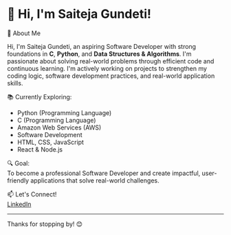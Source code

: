 # 👋 Hi, I'm Saiteja Gundeti!

👋 About Me

Hi, I'm Saiteja Gundeti, an aspiring Software Developer with strong foundations in **C**, **Python**, and **Data Structures & Algorithms**. I'm passionate about solving real-world problems through efficient code and continuous learning. I'm actively working on projects to strengthen my coding logic, software development practices, and real-world application skills.

📚 Currently Exploring:

- Python (Programming Language)
- C (Programming Language)
- Amazon Web Services (AWS)
- Software Development
- HTML, CSS, JavaScript
- React & Node.js

🔍 Goal:  
To become a professional Software Developer and create impactful, user-friendly applications that solve real-world challenges.

📫 Let's Connect!  
[LinkedIn](https://www.linkedin.com/in/saitejagundeti45)

---

Thanks for stopping by! 😊
